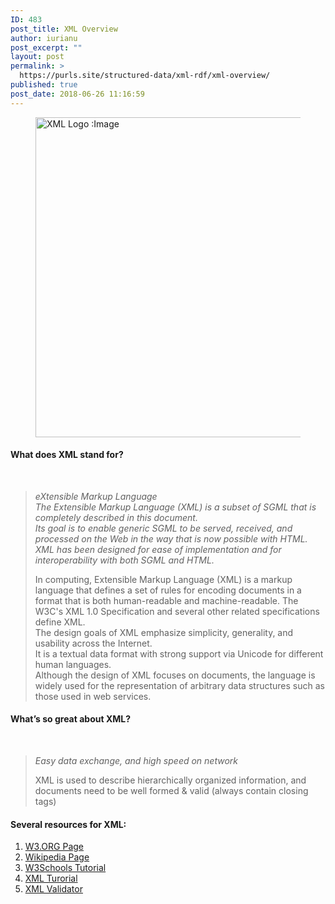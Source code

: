 ```yaml
---
ID: 483
post_title: XML Overview
author: iurianu
post_excerpt: ""
layout: post
permalink: >
  https://purls.site/structured-data/xml-rdf/xml-overview/
published: true
post_date: 2018-06-26 11:16:59
---
```

<figure class="right-thirty"><a href="http://purls.site/wp-content/uploads/2018/06/XML.png"><img src="http://purls.site/wp-content/uploads/2018/06/XML.png" alt="XML Logo :Image" width="512" height="512" class="alignnone size-full wp-image-484" /></a></figure>
<section typeof="Question" vocab="http://schema.org">
<h4 property="name">What does XML stand for?</h4>
<br/>
<blockquote rel="acceptedAnswer" typeof="Answer">
<em property="name">eXtensible Markup Language</em>
<br/>
<cite property="disambiguatingDescription">The Extensible Markup Language (XML) is a subset of SGML that is completely described in this document. <br/>Its goal is to enable generic SGML to be served, received, and processed on the Web in the way that is now possible with HTML. <br/>XML has been designed for ease of implementation and for interoperability with both SGML and HTML.</cite>
<p property="text">
In computing, Extensible Markup Language (XML) is a markup language that defines a set of rules for encoding documents in a format that is both human-readable and machine-readable. The W3C's XML 1.0 Specification and several other related specifications define XML. <br/>The design goals of XML emphasize simplicity, generality, and usability across the Internet. <br/>It is a textual data format with strong support via Unicode for different human languages. <br/>Although the design of XML focuses on documents, the language is widely used for the representation of arbitrary data structures such as those used in web services.
</p>
</blockquote>
</section>
<section typeof="Question" vocab="http://schema.org">
<h4 property="name">What’s so great about XML?</h4>
<br/>
<blockquote rel="acceptedAnswer" typeof="Answer">
<em property="name">Easy data exchange, and high speed on network</em>
<br/>
<p property="text">XML is used to describe hierarchically organized information, and documents need to be well formed & valid (always contain closing tags) </p>
</blockquote>
</section>
<h4>Several resources for XML:</h4>
<ol class="pointed">
<li><a target="_blank" href="https://www.w3.org/TR/REC-xml/">W3.ORG Page</a></li>
<li><a target="_blank" href="https://en.wikipedia.org/wiki/XML">Wikipedia Page</a></li>
<li><a target="_blank" href="https://www.w3schools.com/xml/default.asp">W3Schools Tutorial</a></li>
<li><a target="_blank" href="https://www.tutorialspoint.com/xml/index.htm">XML Turorial</a></li>
<li><a target="_blank" href="http://www.xmlvalidation.com/index.php?id=1&amp;L=0">XML Validator</a></li>
</ol>